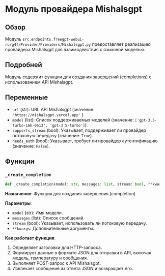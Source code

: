 # Модуль провайдера Mishalsgpt

## Обзор

Модуль `src.endpoints.freegpt-webui-ru/g4f/Provider/Providers/Mishalsgpt.py` предоставляет реализацию провайдера Mishalsgpt для взаимодействия с языковой моделью.

## Подробней

Модуль содержит функции для создания завершений (completions) с использованием API Mishalsgpt.

## Переменные

*   `url` (str): URL API Mishalsgpt (значение: `'https://mishalsgpt.vercel.app'` ).
*   `model` (list): Список поддерживаемых моделей (значение: `['gpt-3.5-turbo-16k-0613', 'gpt-3.5-turbo']`).
*   `supports_stream` (bool): Указывает, поддерживает ли провайдер потоковую передачу (значение: `True`).
*   `needs_auth` (bool): Указывает, требует ли провайдер аутентификацию (значение: `False`).

## Функции

### `_create_completion`

```python
def _create_completion(model: str, messages: list, stream: bool, **kwargs):
```

**Назначение**: Функция для создания завершения (completion).

**Параметры**:

*   `model` (str): Имя модели.
*   `messages` (list): Список сообщений.
*   `stream` (bool): Указывает, использовать ли потоковую передачу.
*   `**kwargs`: Дополнительные аргументы.

**Как работает функция**:

1.  Определяет заголовки для HTTP-запроса.
2.  Формирует данные в формате JSON для отправки в API, включая модель, температуру и сообщения.
3.  Выполняет POST-запрос к API Mishalsgpt.
4.  Извлекает сообщение из ответа JSON и возвращает его.